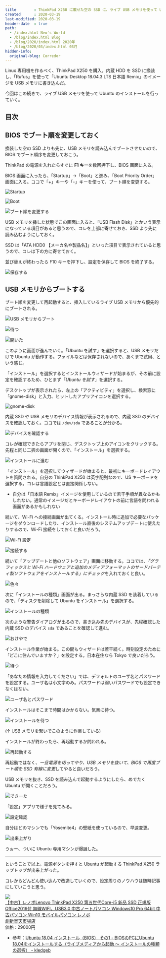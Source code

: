 ```yaml
---
title        : ThinkPad X250 に載せた空の SSD に、ライブ USB メモリを使って Ubuntu をインストールする
created      : 2020-03-19
last-modified: 2020-03-19
header-date  : true
path:
  - /index.html Neo's World
  - /blog/index.html Blog
  - /blog/2020/index.html 2020年
  - /blog/2020/03/index.html 03月
hidden-info:
  original-blog: Corredor
---
```


Linux 専用機を作るべく、ThinkPad X250 を購入。内蔵 HDD を SSD に換装し、「Rufus」を使って「Ubuntu Desktop 18.04.3 LTS 日本語 Remix」のイメージを USB メモリに書き込んだ。

今回はこの続きで、ライブ USB メモリを使って Ubuntu のインストールを行っていく。

## 目次

## BIOS でブート順を変更しておく

換装した空の SSD よりも先に、USB メモリを読み込んでブートさせたいので、BIOS でブート順序を変更しておこう。

ThinkPad の電源を入れたらすぐに **F1 キー**を数回押下し、BIOS 画面に入る。

BIOS 画面に入ったら、「Startup」→「Boot」と進み、「Boot Priority Order」画面に入る。ココで「+」キーや「-」キーを使って、ブート順を変更する。

![Startup](17-02-05.jpg)

![Boot](17-02-01.jpg)

![ブート順を変更する](17-02-02.jpg)

USB メモリを挿した状態でこの画面に入ると、「USB Flash Disk」とかいう表示になっている項目があると思うので、コレを上部に寄せておき、SSD より先に読み込むようにしておく。

SSD は「ATA HDD0 【メーカ名や製品名】」といった項目で表示されていると思うので、コレは下の方に寄せておく。

並び替えが終わったら F10 キーを押下し、設定を保存して BIOS を終了する。

![保存する](17-02-03.jpg)

## USB メモリからブートする

ブート順を変更して再起動すると、挿入しているライブ USB メモリから優先的にブートされる。

![USB メモリからブート](19-02-18.jpg)

![待つ](19-02-17.jpg)

![開いた](19-02-01.jpg)

このように画面が進んでいく。「Ubuntu を試す」を選択すると、USB メモリだけで Ubuntu が動作する。ファイルなどは保存されないので、あくまで試用、という感じ。

「インストール」を選択するとインストールウィザードが始まるが、その前に設定を確認するため、ひとまず「*Ubuntu を試す*」を選択する。

デスクトップが表示されたら、左上の「アクティビティ」を選択し、検索窓に「gnome-disk」と入力、ヒットしたアプリアイコンを選択する。

![gnome-disk](19-02-02.jpg)

内蔵 SSD や USB メモリのデバイス情報が表示されるので、内蔵 SSD のデバイスを確認しておく。ココでは `/dev/sda` であることが分かる。

![デバイスを確認する](19-02-03.jpg)

コレが確認できたらアプリを閉じ、デスクトップ上のアイコンをクリックする。先程と同じ二択の画面が開くので、「インストール」を選択する。

![インストールに進む](19-02-04.jpg)

「インストール」を選択してウィザードが始まると、最初にキーボードレイアウトを質問される。自分の ThinkPad X250 は英字配列なので、US キーボードを選択する。コレは言語設定とは直接関係しない。

- 自分は「日本語 Remix」イメージを使用しているので若干手順が異なるかもしれない。通常のイメージだとキーボードレイアウトの前に言語を問われる画面があるかもしれない

続いて、Wi-Fi への接続画面が出てくる。インストール時に追加で必要なパッケージをダウンロードしたり、インストール直後のシステムアップデートに使えたりするので、Wi-Fi 接続をしておくと良いだろう。

![Wi-Fi 設定](19-02-05.jpg)

![接続する](19-02-06.jpg)

続いて「アップデートと他のソフトウェア」画面に移動する。ココでは、*「グラフィックスと Wi-Fi ハードウェアと追加のメディアフォーマットのサードパーティ製ソフトウェアをインストールする」にチェック*を入れておくと良い。

![色々](19-02-07.jpg)

次に「インストールの種類」画面が出る。まっさらな内蔵 SSD を装着しているので、「ディスクを削除して Ubuntu をインストール」を選択する。

![インストールの種類](19-02-08.jpg)

次のような警告ダイアログが出るので、書き込み先のデバイスが、先程確認した内蔵 SSD のデバイス `sda` であることを確認して進む。

![おけやで](19-02-09.jpg)

インストール作業が始まる。この間もウィザードは若干続く。時刻設定のために「どこに住んでいますか？」を設定する。日本在住なら Tokyo で良いだろう。

![待つ](19-02-10.jpg)

「あなたの情報を入力してください」では、デフォルトのユーザ名とパスワードを設定する。ユーザ名は小文字のみ。パスワードは弱いパスワードでも設定できなくはない。

![ユーザ名とパスワード](19-02-11.jpg)

インストールはそこまで時間はかからない。気楽に待つ。

![インストールを待つ](19-02-12.jpg)

(↑ USB メモリを繋いでこのように作業している)

インストールが終わったら、再起動するか問われる。

![再起動する](19-02-13.jpg)

再起動ではなく、*一旦電源を切ってやり、USB メモリを抜いて、BIOS で再度ブート順を SSD 有線に変更*してやると良いだろう。

USB メモリを抜き、SSD を読み込んで起動するようにしたら、めでたく Ubuntu が開くことだろう。

![できーた](19-02-14.jpg)

「設定」アプリで様子を見てみる。

![設定確認](19-02-15.jpg)

自分はどのマシンでも「Yosemite4」の壁紙を使っているので、早速変更。

![出来上がり](19-02-16.jpg)

うぉー、ついに Ubuntu 専用マシンが爆誕した。

---

ということで以上。電源ボタンを押すと Ubuntu が起動する ThinkPad X250 ラップトップが出来上がった。

コレからどんどん使い込んで改造していくので、設定周りのノウハウは随時記事にしていこうと思う。

<div class="ad-rakuten">
  <div class="ad-rakuten-image">
    <a href="https://hb.afl.rakuten.co.jp/hgc/g00qvs62.waxyccdc.g00qvs62.waxyd989/?pc=https%3A%2F%2Fitem.rakuten.co.jp%2Fcreatenew%2F191224286302%2F&amp;m=http%3A%2F%2Fm.rakuten.co.jp%2Fcreatenew%2Fi%2F10013823%2F">
      <img src="https://thumbnail.image.rakuten.co.jp/@0_mall/createnew/cabinet/pc/lenovo/06965622/imgrc0127723612.jpg?_ex=128x128">
    </a>
  </div>
  <div class="ad-rakuten-info">
    <div class="ad-rakuten-title">
      <a href="https://hb.afl.rakuten.co.jp/hgc/g00qvs62.waxyccdc.g00qvs62.waxyd989/?pc=https%3A%2F%2Fitem.rakuten.co.jp%2Fcreatenew%2F191224286302%2F&amp;m=http%3A%2F%2Fm.rakuten.co.jp%2Fcreatenew%2Fi%2F10013823%2F">【中古】レノボLenovo ThinkPad X250 第五世代Core-i5 新品 SSD 正規版Office2019付 無線WIFI、USB3.0 中古ノートパソコン Windows10 Pro 64bit 中古パソコン Win10 モバイルパソコン レノボ</a>
    </div>
    <div class="ad-rakuten-shop">
      <a href="https://hb.afl.rakuten.co.jp/hgc/g00qvs62.waxyccdc.g00qvs62.waxyd989/?pc=https%3A%2F%2Fwww.rakuten.co.jp%2Fcreatenew%2F&amp;m=http%3A%2F%2Fm.rakuten.co.jp%2Fcreatenew%2F">創新楽天市場店</a>
    </div>
    <div class="ad-rakuten-price">価格 : 29000円</div>
  </div>
</div>

- 参考：[Ubuntu 18.04 インストール（BIOS） その1 - BIOSのPCにUbuntu 18.04をインストールする（ライブメディアから起動 〜 インストールの種類の選択） - kledgeb](https://kledgeb.blogspot.com/2018/04/ubuntu-1804-bios-1-biospcubuntu-1804.html)
